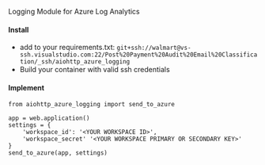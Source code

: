 Logging Module for Azure Log Analytics


#### Install
- add to your requirements.txt: `git+ssh://walmart@vs-ssh.visualstudio.com:22/Post%20Payment%20Audit%20Email%20Classification/_ssh/aiohttp_azure_logging`
- Build your container with valid ssh credentials

#### Implement
```
from aiohttp_azure_logging import send_to_azure

app = web.application()
settings = {
	'workspace_id': '<YOUR WORKSPACE ID>',
	'workspace_secret' '<YOUR WORKSPACE PRIMARY OR SECONDARY KEY>'
}
send_to_azure(app, settings)
```